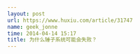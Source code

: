 ```yaml
---
layout: post
url: https://www.huxiu.com/article/31747
name: geek_jonne
time: 2014-04-14 15:17
title: 为什么锤子系统可能会失败？
---
```

